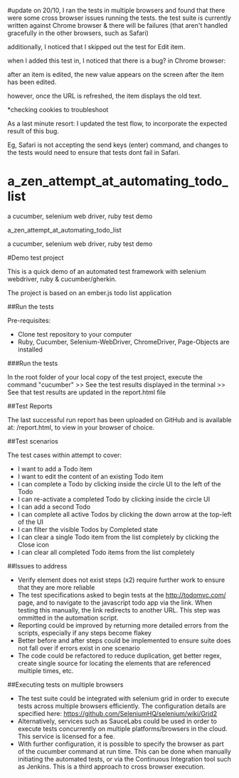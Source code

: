 #update
on 20/10, I ran the tests in multiple browsers and found that there were some cross browser issues running the tests. 
the test suite is currently written against Chrome browser & there will be failures (that aren't handled gracefully in the other browsers, such as Safari) 

additionally, I noticed that I skipped out the test for Edit item.

when I added this test in, I noticed that there is a bug? in Chrome browser: 

after an item is edited, the new value appears on the screen after the item has been edited. 

however, once the URL is refreshed, the item displays the old text. 

*checking cookies to troubleshoot

As a last minute resort: I updated the test flow, to incorporate the expected result of this bug. 

Eg, Safari is not accepting the send keys (enter) command, and changes to the tests would need to ensure that tests dont fail in Safari. 

# a_zen_attempt_at_automating_todo_list
a cucumber, selenium web driver, ruby test demo

a_zen_attempt_at_automating_todo_list

a cucumber, selenium web driver, ruby test demo

#Demo test project

This is a quick demo of an automated test framework with selenium webdriver, ruby & cucumber/gherkin. 

The project is based on an ember.js todo list application

##Run the tests

Pre-requisites:

* Clone test repository to your computer 
* Ruby, Cucumber, Selenium-WebDriver, ChromeDriver, Page-Objects are installed

###Run the tests

In the root folder of your local copy of the test project, execute the command "cucumber" >> See the test results displayed in the terminal >> See that test results are updated in the report.html file

##Test Reports

The last successful run report has been uploaded on GitHub and is available at: /report.html, to view in your browser of choice. 

##Test scenarios

The test cases within attempt to cover: 
* I want to add a Todo item 
* I want to edit the content of an existing Todo item 
* I can complete a Todo by clicking inside the circle UI to the left of the Todo 
* I can re-activate a completed Todo by clicking inside the circle UI 
* I can add a second Todo 
* I can complete all active Todos by clicking the down arrow at the top-left of the UI 
* I can filter the visible Todos by Completed state 
* I can clear a single Todo item from the list completely by clicking the Close icon 
* I can clear all completed Todo items from the list completely

##Issues to address

* Verify element does not exist steps (x2) require further work to ensure that they are more reliable
* The test specifications asked to begin tests at the http://todomvc.com/ page, and to navigate to the javascript todo app via the link. When testing this manually, the link redirects to another URL. This step was ommitted in the automation script. 
* Reporting could be improved by returning more detailed errors from the scripts, especially if any steps become flakey
* Better before and after steps could be implemented to ensure suite does not fall over if errors exist in one scenario
* The code could be refactored to reduce duplication, get better regex, create single source for locating the elements that are referenced multiple times, etc. 

##Executing tests on multiple browsers

* The test suite could be integrated with selenium grid in order to execute tests across multiple browsers efficiently. The configuration details are specified here: https://github.com/SeleniumHQ/selenium/wiki/Grid2
* Alternatively, services such as SauceLabs could be used in order to execute tests concurrently on multiple platforms/browsers in the cloud. This service is licensed for a fee.
* With further configuration, it is possible to specify the browser as part of the cucumber command at run time. This can be done when manually initiating the automated tests, or via the Continuous Integration tool such as Jenkins. This is a third approach to cross browser execution.


